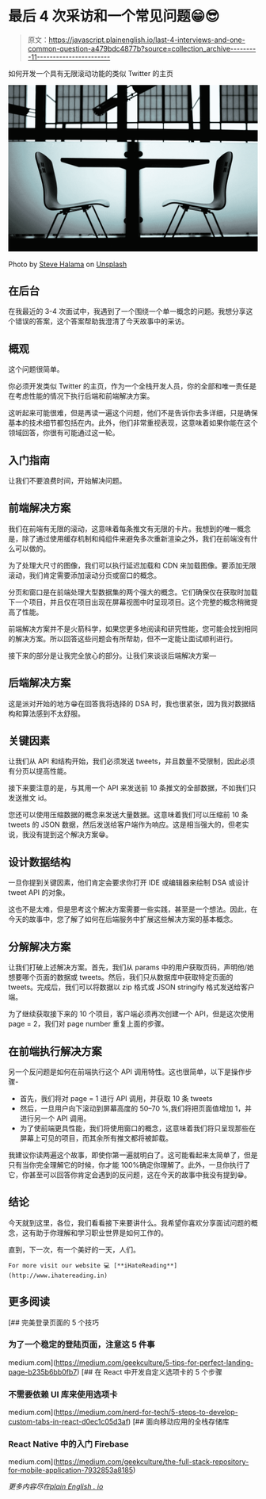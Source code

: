 # 最后 4 次采访和一个常见问题😁😎

> 原文：<https://javascript.plainenglish.io/last-4-interviews-and-one-common-question-a479bdc4877b?source=collection_archive---------11----------------------->

如何开发一个具有无限滚动功能的类似 Twitter 的主页

![](img/d16aead147490b82337f95dcd03d0b1e.png)

Photo by [Steve Halama](https://unsplash.com/@steve3p_0?utm_source=medium&utm_medium=referral) on [Unsplash](https://unsplash.com?utm_source=medium&utm_medium=referral)

## 在后台

在我最近的 3-4 次面试中，我遇到了一个围绕一个单一概念的问题。我想分享这个错误的答案，这个答案帮助我澄清了今天故事中的采访。

## 概观

这个问题很简单。

你必须开发类似 Twitter 的主页，作为一个全栈开发人员，你的全部和唯一责任是在考虑性能的情况下执行后端和前端解决方案。

这听起来可能很难，但是再读一遍这个问题，他们不是告诉你去多详细，只是确保基本的技术细节都包括在内。此外，他们非常重视表现，这意味着如果你能在这个领域回答，你很有可能通过这一轮。

## 入门指南

让我们不要浪费时间，开始解决问题。

## 前端解决方案

我们在前端有无限的滚动，这意味着每条推文有无限的卡片。我想到的唯一概念是，除了通过使用缓存机制和纯组件来避免多次重新渲染之外，我们在前端没有什么可以做的。

为了处理大尺寸的图像，我们可以执行延迟加载和 CDN 来加载图像。要添加无限滚动，我们肯定需要添加滚动分页或窗口的概念。

分页和窗口是在前端处理大型数据集的两个强大的概念。它们确保仅在获取时加载下一个项目，并且仅在项目出现在屏幕视图中时呈现项目。这个完整的概念稍微提高了性能。

前端解决方案并不是火箭科学，如果您更多地阅读和研究性能，您可能会找到相同的解决方案。所以回答这些问题会有所帮助，但不一定能让面试顺利进行。

接下来的部分是让我完全放心的部分。让我们来谈谈后端解决方案—

## 后端解决方案

这是派对开始的地方😁在回答我将选择的 DSA 时，我也很紧张，因为我对数据结构和算法感到不太舒服。

## 关键因素

让我们从 API 和结构开始，我们必须发送 tweets，并且数量不受限制，因此必须有分页以提高性能。

接下来要注意的是，与其用一个 API 来发送前 10 条推文的全部数据，不如我们只发送推文 id。

您还可以使用压缩数据的概念来发送大量数据。这意味着我们可以压缩前 10 条 tweets 的 JSON 数据，然后发送给客户端作为响应。这是相当强大的，但老实说，我没有提到这个解决方案😁。

## 设计数据结构

一旦你提到关键因素，他们肯定会要求你打开 IDE 或编辑器来绘制 DSA 或设计 tweet API 的对象。

这也不是太难，但是思考这个解决方案需要一些实践，甚至是一个想法。因此，在今天的故事中，您了解了如何在后端服务中扩展这些解决方案的基本概念。

## 分解解决方案

让我们打破上述解决方案。首先，我们从 params 中的用户获取页码，声明他/她想要哪个页面的数据或 tweets。然后，我们只从数据库中获取特定页面的 tweets。完成后，我们可以将数据以 zip 格式或 JSON stringify 格式发送给客户端。

为了继续获取接下来的 10 个项目，客户端必须再次创建一个 API，但是这次使用 page = 2，我们对 page number 重复上面的步骤。

## 在前端执行解决方案

另一个反问题是如何在前端执行这个 API 调用特性。这也很简单，以下是操作步骤-

*   首先，我们将对 page = 1 进行 API 调用，并获取 10 条 tweets
*   然后，一旦用户向下滚动到屏幕高度的 50–70 %,我们将把页面值增加 1，并进行另一个 API 调用。
*   为了使前端更具性能，我们将使用窗口的概念，这意味着我们将只呈现那些在屏幕上可见的项目，而其余所有推文都将被卸载。

我建议你读两遍这个故事，即使你第一遍就明白了。这可能看起来太简单了，但是只有当你完全理解它的时候，你才能 100%确定你理解了。此外，一旦你执行了它，你甚至可以回答你肯定会遇到的反问题，这在今天的故事中我没有提到😁。

## 结论

今天就到这里，各位，我们看看接下来要讲什么。我希望你喜欢分享面试问题的概念，这有助于你理解和学习职业世界是如何工作的。

直到，下一次，有一个美好的一天，人们。

```
For more visit our website 💻 [**iHateReading**](http://www.ihatereading.in)
```

## 更多阅读

[](https://medium.com/geekculture/5-tips-for-perfect-landing-page-b235b6bb0fb7) [## 完美登录页面的 5 个技巧

### 为了一个稳定的登陆页面，注意这 5 件事

medium.com](https://medium.com/geekculture/5-tips-for-perfect-landing-page-b235b6bb0fb7) [](https://medium.com/nerd-for-tech/5-steps-to-develop-custom-tabs-in-react-d0ec1c05d3af) [## 在 React 中开发自定义选项卡的 5 个步骤

### 不需要依赖 UI 库来使用选项卡

medium.com](https://medium.com/nerd-for-tech/5-steps-to-develop-custom-tabs-in-react-d0ec1c05d3af) [](https://medium.com/geekculture/the-full-stack-repository-for-mobile-application-7932853a8185) [## 面向移动应用的全栈存储库

### React Native 中的入门 Firebase

medium.com](https://medium.com/geekculture/the-full-stack-repository-for-mobile-application-7932853a8185) 

*更多内容尽在*[*plain English . io*](http://plainenglish.io/)